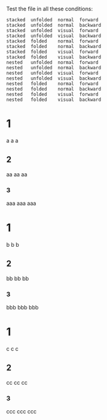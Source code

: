 Test the file in all these conditions:

    stacked  unfolded  normal  forward
    stacked  unfolded  normal  backward
    stacked  unfolded  visual  forward
    stacked  unfolded  visual  backward
    stacked  folded    normal  forward
    stacked  folded    normal  backward
    stacked  folded    visual  forward
    stacked  folded    visual  backward
    nested   unfolded  normal  forward
    nested   unfolded  normal  backward
    nested   unfolded  visual  forward
    nested   unfolded  visual  backward
    nested   folded    normal  forward
    nested   folded    normal  backward
    nested   folded    visual  forward
    nested   folded    visual  backward

# 1

a
a
a

## 2

aa
aa
aa

### 3

aaa
aaa
aaa

# 1

b
b
b

## 2

bb
bb
bb

### 3

bbb
bbb
bbb

# 1

c
c
c

## 2

cc
cc
cc

### 3

ccc
ccc
ccc


